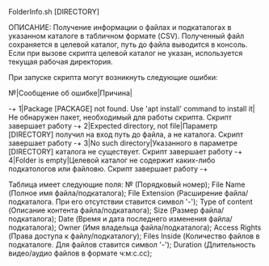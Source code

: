 FolderInfo.sh [DIRECTORY]

ОПИСАНИЕ:
Получение информации о файлах и подкаталогах в указанном каталоге в табличном формате (CSV). Полученный файл сохраняется в целевой каталог, путь до файла выводится в консоль. Если при вызове скрипта целевой каталог не указан, используется текущая рабочая директория.

При запуске скрипта могут возникнуть следующие ошибки:

№|Сообщение об ошибке|Причина|

-+
1|Package [PACKAGE] not found. Use 'apt install' command to install it|Не обнаружен пакет, необходимый для работы скрипта. Скрипт завершает работу
-+
2|Expected directory, not file|Параметр [DIRECTORY] получил на вход путь до файла, а не каталога. Скрипт завершает работу
-+
3|No such directory|Указанного в параметре [DIRECTORY] каталога не существует. Скрипт завершает работу
-+
4|Folder is empty|Целевой каталог не содержит каких-либо подкатологов или файловю. Скрипт завершает работу
-+


Таблица имеет следующие поля:   № (Порядковый номер);
 		  		File Name (Полное имя файла/подкаталога);
 		  		File Extension (Расширение файла/подкаталога. При его отсутствии ставится символ '-');
 		  		Type of content (Описание контента файла/подкаталога);
 		  		Size (Размер файла/подкаталога);
 		  		Date (Время и дата последнего изменения файла/подкаталога);
 		  		Owner (Имя владельца файла/подкаталога);
 		  		Access Rights (Права доступа к файлу/подкаталогу);
 		  		Files Inside (Количество файлов в подкаталоге. Для файлов ставится символ '-');
 		  		Duration (Длительность видео/аудио файлов в формате ч:м:с.сс);
